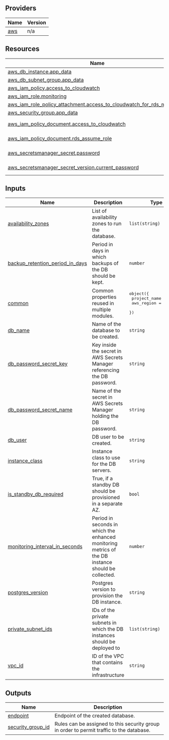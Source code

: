 <!-- BEGIN_TF_DOCS -->


## Providers

| Name | Version |
|------|---------|
| <a name="provider_aws"></a> [aws](#provider\_aws) | n/a |

## Resources

| Name | Type |
|------|------|
| [aws_db_instance.app_data](https://registry.terraform.io/providers/hashicorp/aws/latest/docs/resources/db_instance) | resource |
| [aws_db_subnet_group.app_data](https://registry.terraform.io/providers/hashicorp/aws/latest/docs/resources/db_subnet_group) | resource |
| [aws_iam_policy.access_to_cloudwatch](https://registry.terraform.io/providers/hashicorp/aws/latest/docs/resources/iam_policy) | resource |
| [aws_iam_role.monitoring](https://registry.terraform.io/providers/hashicorp/aws/latest/docs/resources/iam_role) | resource |
| [aws_iam_role_policy_attachment.access_to_cloudwatch_for_rds_monitoring](https://registry.terraform.io/providers/hashicorp/aws/latest/docs/resources/iam_role_policy_attachment) | resource |
| [aws_security_group.app_data](https://registry.terraform.io/providers/hashicorp/aws/latest/docs/resources/security_group) | resource |
| [aws_iam_policy_document.access_to_cloudwatch](https://registry.terraform.io/providers/hashicorp/aws/latest/docs/data-sources/iam_policy_document) | data source |
| [aws_iam_policy_document.rds_assume_role](https://registry.terraform.io/providers/hashicorp/aws/latest/docs/data-sources/iam_policy_document) | data source |
| [aws_secretsmanager_secret.password](https://registry.terraform.io/providers/hashicorp/aws/latest/docs/data-sources/secretsmanager_secret) | data source |
| [aws_secretsmanager_secret_version.current_password](https://registry.terraform.io/providers/hashicorp/aws/latest/docs/data-sources/secretsmanager_secret_version) | data source |

## Inputs

| Name | Description | Type | Default |
|------|-------------|------|---------|
| <a name="input_availability_zones"></a> [availability\_zones](#input\_availability\_zones) | List of availability zones to run the database. | `list(string)` | n/a |
| <a name="input_backup_retention_period_in_days"></a> [backup\_retention\_period\_in\_days](#input\_backup\_retention\_period\_in\_days) | Period in days in which backups of the DB should be kept. | `number` | `2` |
| <a name="input_common"></a> [common](#input\_common) | Common properties reused in multiple modules. | <pre>object({<br>    project_name = string<br>    aws_region   = string<br>  })</pre> | n/a |
| <a name="input_db_name"></a> [db\_name](#input\_db\_name) | Name of the database to be created. | `string` | n/a |
| <a name="input_db_password_secret_key"></a> [db\_password\_secret\_key](#input\_db\_password\_secret\_key) | Key inside the secret in AWS Secrets Manager referencing the DB password. | `string` | n/a |
| <a name="input_db_password_secret_name"></a> [db\_password\_secret\_name](#input\_db\_password\_secret\_name) | Name of the secret in AWS Secrets Manager holding the DB password. | `string` | n/a |
| <a name="input_db_user"></a> [db\_user](#input\_db\_user) | DB user to be created. | `string` | n/a |
| <a name="input_instance_class"></a> [instance\_class](#input\_instance\_class) | Instance class to use for the DB servers. | `string` | `"db.t3.small"` |
| <a name="input_is_standby_db_required"></a> [is\_standby\_db\_required](#input\_is\_standby\_db\_required) | True, if a standby DB should be provisioned in a separate AZ. | `bool` | `true` |
| <a name="input_monitoring_interval_in_seconds"></a> [monitoring\_interval\_in\_seconds](#input\_monitoring\_interval\_in\_seconds) | Period in seconds in which the enhanced monitoring metrics of the DB instance should be collected. | `number` | `60` |
| <a name="input_postgres_version"></a> [postgres\_version](#input\_postgres\_version) | Postgres version to provision the DB instance. | `string` | `"11"` |
| <a name="input_private_subnet_ids"></a> [private\_subnet\_ids](#input\_private\_subnet\_ids) | IDs of the private subnets in which the DB instances should be deployed to | `list(string)` | n/a |
| <a name="input_vpc_id"></a> [vpc\_id](#input\_vpc\_id) | ID of the VPC that contains the infrastructure | `string` | n/a |

## Outputs

| Name | Description |
|------|-------------|
| <a name="output_endpoint"></a> [endpoint](#output\_endpoint) | Endpoint of the created database. |
| <a name="output_security_group_id"></a> [security\_group\_id](#output\_security\_group\_id) | Rules can be assigned to this security group in order to permit traffic to the database. |
<!-- END_TF_DOCS -->